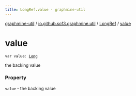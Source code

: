 ```yaml
---
title: LongRef.value - graphmine-util
---
```


[graphmine-util](../../index.html) / [io.github.sof3.graphmine.util](../index.html) / [LongRef](index.html) / [value](./value.html)

# value

`var value: `[`Long`](https://kotlinlang.org/api/latest/jvm/stdlib/kotlin/-long/index.html)

the backing value

### Property

`value` - the backing value